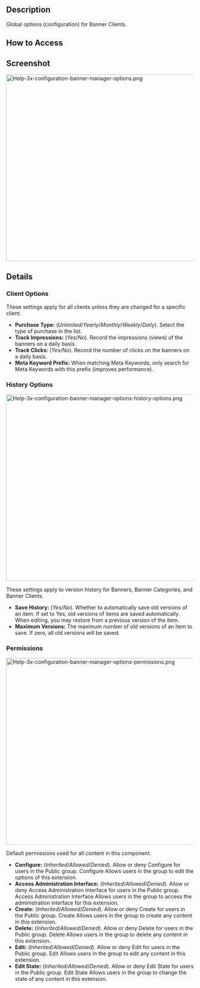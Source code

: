 <!-- Help4.x:Components_Banners_Banners_Options -->

## Description

Global options (configuration) for Banner Clients.

## How to Access

## Screenshot

<img
src="https://docs.joomla.org/images/thumb/1/1c/Help-3x-configuration-banner-manager-options.png/670px-Help-3x-configuration-banner-manager-options.png"
decoding="async"
srcset="https://docs.joomla.org/images/thumb/1/1c/Help-3x-configuration-banner-manager-options.png/1005px-Help-3x-configuration-banner-manager-options.png 1.5x, https://docs.joomla.org/images/1/1c/Help-3x-configuration-banner-manager-options.png 2x"
data-file-width="1247" data-file-height="933" width="670" height="501"
alt="Help-3x-configuration-banner-manager-options.png" />

## Details

### Client Options

These settings apply for all clients unless they are changed for a
specific client.

- **Purchase Type:** (*Unlimited*/*Yearly*/*Monthly*/*Weekly*/*Daily*).
  Select the type of purchase in the list.
- **Track Impressions:** (*Yes*/*No*). Record the impressions (views) of
  the banners on a daily basis.
- **Track Clicks:** (*Yes*/*No*). Record the number of clicks on the
  banners on a daily basis.
- **Meta Keyword Prefix:** When matching Meta Keywords, only search for
  Meta Keywords with this prefix (improves performance).

### History Options

<img
src="https://docs.joomla.org/images/thumb/9/95/Help-3x-configuration-banner-manager-options-history-options.png/670px-Help-3x-configuration-banner-manager-options-history-options.png"
decoding="async"
srcset="https://docs.joomla.org/images/thumb/9/95/Help-3x-configuration-banner-manager-options-history-options.png/1005px-Help-3x-configuration-banner-manager-options-history-options.png 1.5x, https://docs.joomla.org/images/9/95/Help-3x-configuration-banner-manager-options-history-options.png 2x"
data-file-width="1247" data-file-height="933" width="670" height="501"
alt="Help-3x-configuration-banner-manager-options-history-options.png" />

These settings apply to version history for Banners, Banner Categories,
and Banner Clients.

- **Save History:** (*Yes*/*No*). Whether to automatically save old
  versions of an item. If set to Yes, old versions of items are saved
  automatically. When editing, you may restore from a previous version
  of the item.
- **Maximum Versions:** The maximum number of old versions of an item to
  save. If zero, all old versions will be saved.

### Permissions

<img
src="https://docs.joomla.org/images/thumb/d/da/Help-3x-configuration-banner-manager-options-permissions.png/670px-Help-3x-configuration-banner-manager-options-permissions.png"
decoding="async"
srcset="https://docs.joomla.org/images/thumb/d/da/Help-3x-configuration-banner-manager-options-permissions.png/1005px-Help-3x-configuration-banner-manager-options-permissions.png 1.5x, https://docs.joomla.org/images/d/da/Help-3x-configuration-banner-manager-options-permissions.png 2x"
data-file-width="1247" data-file-height="933" width="670" height="501"
alt="Help-3x-configuration-banner-manager-options-permissions.png" />

Default permissions used for all content in this component.

- **Configure:** (*Inherited*/*Allowed*/*Denied*). Allow or deny
  Configure for users in the Public group. Configure Allows users in the
  group to edit the options of this extension.
- **Access Administration Interface:** (*Inherited*/*Allowed*/*Denied*).
  Allow or deny Access Administration Interface for users in the Public
  group. Access Administration Interface Allows users in the group to
  access the administration interface for this extension.
- **Create:** (*Inherited*/*Allowed*/*Denied*). Allow or deny Create for
  users in the Public group. Create Allows users in the group to create
  any content in this extension.
- **Delete:** (*Inherited*/*Allowed*/*Denied*). Allow or deny Delete for
  users in the Public group. Delete Allows users in the group to delete
  any content in this extension.
- **Edit:** (*Inherited*/*Allowed*/*Denied*). Allow or deny Edit for
  users in the Public group. Edit Allows users in the group to edit any
  content in this extension.
- **Edit State:** (*Inherited*/*Allowed*/*Denied*). Allow or deny Edit
  State for users in the Public group. Edit State Allows users in the
  group to change the state of any content in this extension.
